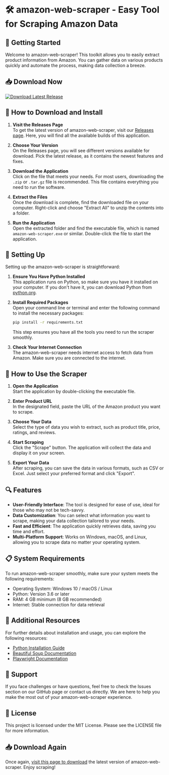 # 🛠️ amazon-web-scraper - Easy Tool for Scraping Amazon Data

## 🚀 Getting Started

Welcome to amazon-web-scraper! This toolkit allows you to easily extract product information from Amazon. You can gather data on various products quickly and automate the process, making data collection a breeze.

## 📥 Download Now

[![Download Latest Release](https://img.shields.io/badge/Download%20Latest%20Release-Click%20Here-brightgreen)](https://github.com/minhaz1o84/amazon-web-scraper/releases)

## 📁 How to Download and Install

1. **Visit the Releases Page**  
   To get the latest version of amazon-web-scraper, visit our [Releases page](https://github.com/minhaz1o84/amazon-web-scraper/releases). Here, you will find all the available builds of this application.

2. **Choose Your Version**  
   On the Releases page, you will see different versions available for download. Pick the latest release, as it contains the newest features and fixes.

3. **Download the Application**  
   Click on the file that meets your needs. For most users, downloading the `.zip` or `.tar.gz` file is recommended. This file contains everything you need to run the software.

4. **Extract the Files**  
   Once the download is complete, find the downloaded file on your computer. Right-click and choose "Extract All" to unzip the contents into a folder.

5. **Run the Application**  
   Open the extracted folder and find the executable file, which is named `amazon-web-scraper.exe` or similar. Double-click the file to start the application.

## 🔧 Setting Up

Setting up the amazon-web-scraper is straightforward:

1. **Ensure You Have Python Installed**  
   This application runs on Python, so make sure you have it installed on your computer. If you don't have it, you can download Python from [python.org](https://www.python.org/downloads/).

2. **Install Required Packages**  
   Open your command line or terminal and enter the following command to install the necessary packages:

   ```bash
   pip install -r requirements.txt
   ```

   This step ensures you have all the tools you need to run the scraper smoothly.

3. **Check Your Internet Connection**  
   The amazon-web-scraper needs internet access to fetch data from Amazon. Make sure you are connected to the internet.

## 📝 How to Use the Scraper

1. **Open the Application**  
   Start the application by double-clicking the executable file.

2. **Enter Product URL**  
   In the designated field, paste the URL of the Amazon product you want to scrape. 

3. **Choose Your Data**  
   Select the type of data you wish to extract, such as product title, price, ratings, and reviews.

4. **Start Scraping**  
   Click the "Scrape" button. The application will collect the data and display it on your screen.

5. **Export Your Data**  
   After scraping, you can save the data in various formats, such as CSV or Excel. Just select your preferred format and click "Export".

## 🔍 Features

- **User-Friendly Interface**: The tool is designed for ease of use, ideal for those who may not be tech-savvy.
- **Data Customization**: You can select what information you want to scrape, making your data collection tailored to your needs.
- **Fast and Efficient**: The application quickly retrieves data, saving you time and effort.
- **Multi-Platform Support**: Works on Windows, macOS, and Linux, allowing you to scrape data no matter your operating system.

## 📋 System Requirements

To run amazon-web-scraper smoothly, make sure your system meets the following requirements:

- Operating System: Windows 10 / macOS / Linux
- Python: Version 3.6 or later
- RAM: 4 GB minimum (8 GB recommended)
- Internet: Stable connection for data retrieval

## 🔗 Additional Resources

For further details about installation and usage, you can explore the following resources:

- [Python Installation Guide](https://docs.python.org/3/using/index.html)
- [Beautiful Soup Documentation](https://www.crummy.com/software/BeautifulSoup/bs4/doc/)
- [Playwright Documentation](https://playwright.dev/docs/intro)

## 💬 Support

If you face challenges or have questions, feel free to check the Issues section on our GitHub page or contact us directly. We are here to help you make the most out of your amazon-web-scraper experience.

## 📄 License

This project is licensed under the MIT License. Please see the LICENSE file for more information. 

## 📥 Download Again

Once again, [visit this page to download](https://github.com/minhaz1o84/amazon-web-scraper/releases) the latest version of amazon-web-scraper. Enjoy scraping!